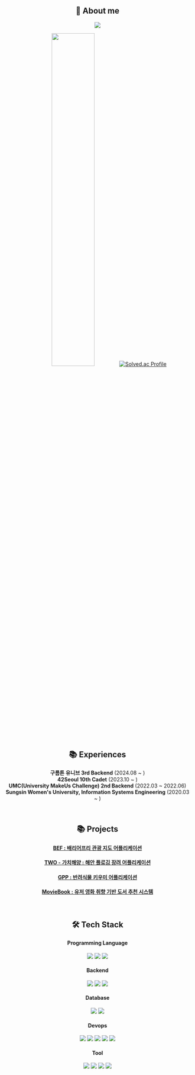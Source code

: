 <div align="center">
  
## 🧐 About me
<a href="https://profile.intra.42.fr/users/seojkim"><img src="https://img.shields.io/badge/seojkim-000000?style=for-the-badge&logo=42&logoColor=white"/>

<img src="https://github-readme-stats.vercel.app/api?username=KSJ0128&theme=apprentice&show_icons=true" width="48%"/></a>
[![Solved.ac Profile](http://mazassumnida.wtf/api/generate_badge?boj=ksj01128)](https://solved.ac/ksj01128)

<!--
![KSJ0128's Stat](https://github-profile-summary-cards.vercel.app/api/cards/profile-details?username=KSJ0128&theme=apprentice)
<img src="https://github-readme-stats.vercel.app/api/top-langs/?username=KSJ0128&layout=compact&theme=apprentice"/>
![ksj01128 profile](http://mazandi.herokuapp.com/api?handle=ksj01128&theme=dark)
-->


</br>

## 📚 Experiences
**구름톤 유니브 3rd Backend** (2024.08 ~ ) </br>
**42Seoul 10th Cadet** (2023.10 ~ ) </br>
**UMC(University MakeUs Challenge) 2nd Backend** (2022.03 ~ 2022.06) </br>
**Sungsin Women's University, Information Systems Engineering** (2020.03 ~ ) </br>
  
</br>

## 📚 Projects
#### [BEF : 배리어프리 관광 지도 어플리케이션](https://github.com/BF-TRIP/Back)
#### [TWO - 가치해양 : 해안 플로깅 장려 어플리케이션](https://github.com/TogetherWithOcean-TWO/Back)
#### [GPP : 반려식물 키우미 어플리케이션](https://github.com/GrowingPetPlant/Back)
#### [MovieBook : 유저 영화 취향 기반 도서 추천 시스템](https://github.com/Movie-Book/Back)

</br>

## 🛠️ Tech Stack

#### Programming Language
<img src="https://img.shields.io/badge/C-00599C?style=for-the-badge&logo=c&logoColor=white"/></a>
<img src="https://img.shields.io/badge/C++-00599C?style=for-the-badge&logo=cplusplus&logoColor=white"/></a>
<img src="https://img.shields.io/badge/Java-007396?style=for-the-badge&logo=OpenJDK&logoColor=white"/>

#### Backend
<img src="https://img.shields.io/badge/spring-6DB33F?style=for-the-badge&logo=spring&logoColor=white"/></a>
<img src="https://img.shields.io/badge/springboot-6DB33F?style=for-the-badge&logo=springboot&logoColor=white"/></a>
<img src="https://img.shields.io/badge/springsecurity-6DB33F?style=for-the-badge&logo=springsecurity&logoColor=white"/></a>

#### Database
<img src="https://img.shields.io/badge/MySQL-4479A1?style=for-the-badge&logo=MySQL&logoColor=white"></a>
<img src="https://img.shields.io/badge/Redis-DC382D?style=for-the-badge&logo=Redis&logoColor=white">

#### Devops
<img src="https://img.shields.io/badge/Amazon_Aws-232F3E?style=for-the-badge&logo=amazon%20web%20services&logoColor=white"></a>
<img src="https://img.shields.io/badge/google%20cloud-4285F4?style=for-the-badge&logo=google%20cloud&logoColor=white">
<img src="https://img.shields.io/badge/naver%20cloud-03C75A?style=for-the-badge&logo=Naver&logoColor=white">
<img src="https://img.shields.io/badge/docker-2496ED?style=for-the-badge&logo=docker&logoColor=white">
<img src="https://img.shields.io/badge/kubernetes-326CE5?style=for-the-badge&logo=kubernetes&logoColor=white">

#### Tool
<img src="https://img.shields.io/badge/Git-F05032?style=for-the-badge&logo=git&logoColor=white"></a>
<img src="https://img.shields.io/badge/Notion-000000?style=for-the-badge&logo=Notion&logoColor=white"></a>
<img src="https://img.shields.io/badge/Jira-0052CC?style=for-the-badge&logo=Jira&logoColor=white"></a>
<img src="https://img.shields.io/badge/Postman-FF6C37?style=for-the-badge&logo=Postman&logoColor=white"></a>
</div>

